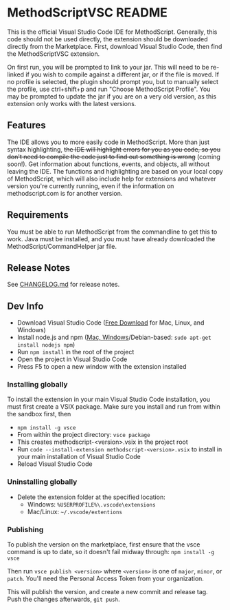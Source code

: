 # MethodScriptVSC README

This is the official Visual Studio Code IDE for MethodScript. Generally, this code should not be used directly, the extension should be downloaded
directly from the Marketplace. First, download Visual Studio Code, then find the MethodScriptVSC extension.

On first run, you will be prompted to link to your jar. This will need to be re-linked if you wish to compile against a different jar, or if the
file is moved. If no profile is selected, the plugin should prompt you, but to manually select the profile, use ctrl+shift+p and run
"Choose MethodScript Profile". You may be prompted to update the jar if you are on a very old version, as this extension only works with
the latest versions.

## Features

The IDE allows you to more easily code in MethodScript. More than just syntax highlighting, ~~the IDE will highlight errors for you as you code, so
you don't need to compile the code just to find out something is wrong~~ (coming soon!). Get information about functions, events, and objects, all without leaving
the IDE. The functions and highlighting are based on your local copy of MethodScript, which will also include help for extensions and whatever
version you're currently running, even if the information on methodscript.com is for another version.

## Requirements

You must be able to run MethodScript from the commandline to get this to work. Java must be installed, and you must have already downloaded the
MethodScript/CommandHelper jar file.

## Release Notes

See [CHANGELOG.md](CHANGELOG.md) for release notes.

## Dev Info

- Download Visual Studio Code ([Free Download](https://code.visualstudio.com/Download) for Mac, Linux, and Windows)
- Install node.js and npm ([Mac, Windows](https://nodejs.org/en/download/)/Debian-based: `sudo apt-get install nodejs npm`)
- Run `npm install` in the root of the project
- Open the project in Visual Studio Code
- Press F5 to open a new window with the extension installed

### Installing globally

To install the extension in your main Visual Studio Code installation, you must first create a VSIX package.
Make sure you install and run from within the sandbox first, then

- `npm install -g vsce`
- From within the project directory: `vsce package`
- This creates methodscript-&lt;version&gt;.vsix in the project root
- Run `code --install-extension methodscript-<version>.vsix` to install in your main installation of Visual Studio Code
- Reload Visual Studio Code

### Uninstalling globally

- Delete the extension folder at the specified location:
    - Windows: `%USERPROFILE%\.vscode\extensions`
    - Mac/Linux: `~/.vscode/extentions`

### Publishing

To publish the version on the marketplace, first ensure that the vsce command is up to date,
so it doesn't fail midway through: `npm install -g vsce`

Then run `vsce publish <version>` where `<version>` is one of `major`,
`minor`, or `patch`. You'll need the Personal Access Token from your organization.

This will publish the version, and create a new commit and release tag. Push the changes
afterwards, `git push`.